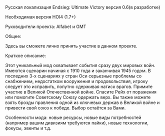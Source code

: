 Русская локализация Endsieg: Ultimate Victory версия 0.6(в разработке)

Необходимая версия HOI4 (1.7+)

Руководители проекта: Alfabet и GMT

Общее:

Здесь вы сможете лично принять участие в данном проекте.

Краткое описание:

Этот уникальный мод охватывает события сразу двух мировых войн. Имеются сценарии начиная с 1910 года и заканчивая 1945 годом. В последних 3-х сценариях у стран Оси серьезные проблемы со снабжением, недостатком вооружения и продовольствия, игроку следует это исправить, попутно сдерживая натиск врагов.
Примите участие в Великой Отечественной войне. Спасите Рейх от поражения или помогите Советскому Союзу одержать верх. Вы также можете взять брозды правления одной из ключевых держав в Великой войне и привести свой союз к победе. Выбор остаётся за Вами. 

Особенности мода: новые ресурсы, новые виды потребностей (например вашим дивизиям требуются пайки), новые технологии, фокусы, эвенты и т.д.
